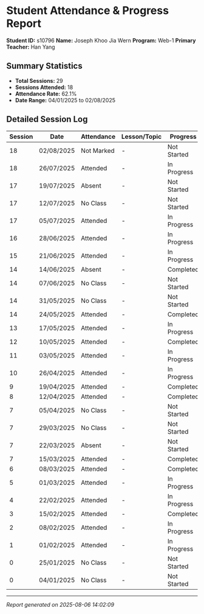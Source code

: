 # Student Attendance & Progress Report

**Student ID:** s10796
**Name:** Joseph Khoo Jia Wern
**Program:** Web-1
**Primary Teacher:** Han Yang

## Summary Statistics
- **Total Sessions:** 29
- **Sessions Attended:** 18
- **Attendance Rate:** 62.1%
- **Date Range:** 04/01/2025 to 02/08/2025

## Detailed Session Log

| Session | Date | Attendance | Lesson/Topic | Progress |
|---------|------|------------|--------------|----------|
| 18 | 02/08/2025 | Not Marked | - | Not Started |
| 18 | 26/07/2025 | Attended | - | In Progress |
| 17 | 19/07/2025 | Absent | - | Not Started |
| 17 | 12/07/2025 | No Class | - | Not Started |
| 17 | 05/07/2025 | Attended | - | In Progress |
| 16 | 28/06/2025 | Attended | - | In Progress |
| 15 | 21/06/2025 | Attended | - | In Progress |
| 14 | 14/06/2025 | Absent | - | Completed |
| 14 | 07/06/2025 | No Class | - | Not Started |
| 14 | 31/05/2025 | No Class | - | Not Started |
| 14 | 24/05/2025 | Attended | - | Completed |
| 13 | 17/05/2025 | Attended | - | In Progress |
| 12 | 10/05/2025 | Attended | - | Completed |
| 11 | 03/05/2025 | Attended | - | In Progress |
| 10 | 26/04/2025 | Attended | - | In Progress |
| 9 | 19/04/2025 | Attended | - | Completed |
| 8 | 12/04/2025 | Attended | - | Completed |
| 7 | 05/04/2025 | No Class | - | Not Started |
| 7 | 29/03/2025 | No Class | - | Not Started |
| 7 | 22/03/2025 | Absent | - | Not Started |
| 7 | 15/03/2025 | Attended | - | Completed |
| 6 | 08/03/2025 | Attended | - | Completed |
| 5 | 01/03/2025 | Attended | - | In Progress |
| 4 | 22/02/2025 | Attended | - | In Progress |
| 3 | 15/02/2025 | Attended | - | Completed |
| 2 | 08/02/2025 | Attended | - | In Progress |
| 1 | 01/02/2025 | Attended | - | In Progress |
| 0 | 25/01/2025 | No Class | - | Not Started |
| 0 | 04/01/2025 | No Class | - | Not Started |

---
*Report generated on 2025-08-06 14:02:09*